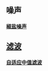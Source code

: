 ## 噪声
#### [椒盐噪声](https://baike.baidu.com/item/%E6%A4%92%E7%9B%90%E5%99%AA%E5%A3%B0)
## [滤波](https://www.jianshu.com/p/68cbd3d8080b)
#### [自适应中值滤波](https://www.cnblogs.com/wangguchangqing/p/6379646.html)